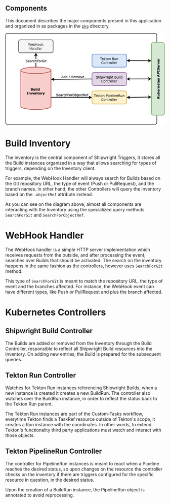 <!--
Copyright The Shipwright Contributors

SPDX-License-Identifier: Apache-2.0
-->
Components
----------

This document describes the major components present in this application and organized in as packages in the [`pkg`](../pkg) directory.

<p align="center">
	<img alt="Shipwright Triggers components" src="./assets/components.drawio.png" />
</p>

# Build Inventory

The inventory is the central component of Shipwright Triggers, it stores all the Build instances organized in a way that allows searching for types of triggers, depending on the Inventory client.

For example, the WebHook Handler will always search for Builds based on the Git repository URL, the type of event (Push or PullRequest), and the branch names. In other hand, the other Controllers will query the inventory based on the `.objectRef` attribute instead.

As you can see on the diagram above, almost all components are interacting with the Inventory using the specialized query methods `SearchForGit` and `SearchForObjectRef`.

# WebHook Handler

The WebHook handler is a simple HTTP server implementation which receives requests from the outside, and after processing the event, searches over Builds that should be activated. The search on the inventory happens in the same fashion as the controllers, however uses `SearchForGit` method.

This type of `SearchForGit` is meant to match the repository URL, the type of event and the branches affected. For instance, the WebHook event can have different types, like Push or PullRequest and plus the branch affected.

# Kubernetes Controllers

## Shipwright Build Controller

The Builds are added or removed from the Inventory through the Build Controller, responsible to reflect all Shipwright Build resources into the Inventory. On adding new entries, the Build is prepared for the subsequent queries.

## Tekton Run Controller

Watches for Tekton Run instances referencing Shipwright Builds, when a new instance is created it creates a new BuildRun. The controller also watches over the BuildRun instance, in order to reflect the status back to the Tekton Run parent.

The Tekton Run instances are part of the Custom-Tasks workflow, everytime Tekton finds a TaskRef resource outside of Tekton's scope, it creates a Run instance with the coordinates. In other words, to extend Tekton's functionality third party applications must watch and interact with those objects.

## Tekton PipelineRun Controller

The controller for PipelineRun instances is meant to react when a Pipeline reaches the desired status, so upon changes on the resource the controller checks on the inventory if there are triggers configured for the specific resource in question, in the desired status.

Upon the creation of a BuildRun instance, the PipelineRun object is annotated to avoid reprocessing.
